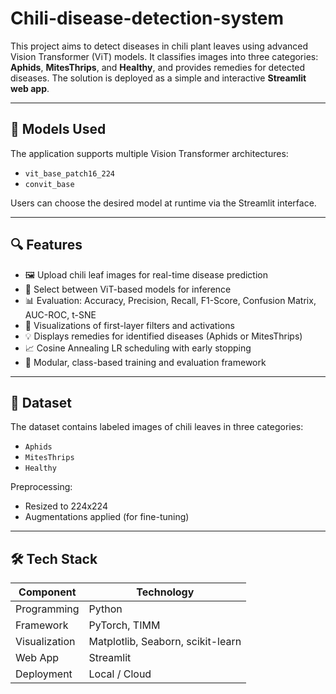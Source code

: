 # Chili-disease-detection-system

This project aims to detect diseases in chili plant leaves using advanced Vision Transformer (ViT) models. It classifies images into three categories: **Aphids**, **MitesThrips**, and **Healthy**, and provides remedies for detected diseases. The solution is deployed as a simple and interactive **Streamlit web app**.

---

## 🧠 Models Used

The application supports multiple Vision Transformer architectures:
- `vit_base_patch16_224`
- `convit_base`

Users can choose the desired model at runtime via the Streamlit interface.

---

## 🔍 Features

- 🖼️ Upload chili leaf images for real-time disease prediction
- 🤖 Select between ViT-based models for inference
- 📊 Evaluation: Accuracy, Precision, Recall, F1-Score, Confusion Matrix, AUC-ROC, t-SNE
- 🧪 Visualizations of first-layer filters and activations
- 💡 Displays remedies for identified diseases (Aphids or MitesThrips)
- 📈 Cosine Annealing LR scheduling with early stopping
- 🧩 Modular, class-based training and evaluation framework

---

## 📂 Dataset

The dataset contains labeled images of chili leaves in three categories:
- `Aphids`
- `MitesThrips`
- `Healthy`

Preprocessing:
- Resized to 224x224
- Augmentations applied (for fine-tuning)

---

## 🛠️ Tech Stack

| Component          | Technology         |
|-------------------|--------------------|
| Programming       | Python             |
| Framework         | PyTorch, TIMM      |
| Visualization     | Matplotlib, Seaborn, scikit-learn |
| Web App           | Streamlit          |
| Deployment        | Local / Cloud      |
